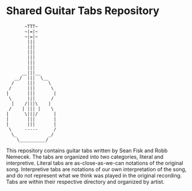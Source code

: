 Shared Guitar Tabs Repository
=============================


           ~TTT~
           ~|=|~
           ~|=|~
            |||
            |||
            |||
            |||
            |||
            |||
          __|||__
       __/  |||  \__
      /     |||     \
     /      |||      \
    |       |||       |
     \      |||      /
      |    /|||\    |
     /    | ||| |    \
    |      \|||/      |
    |       |||       |
    |       |||       |
     \     -----      /
      \_            _/
        \__________/


This repository contains guitar tabs written by Sean Fisk and Robb Nemecek. The tabs are organized into two categories, literal and interpretive. Literal tabs are as-close-as-we-can notations of the original song. Interpretive tabs are notations of our own interpretation of the song, and do not represent what we think was played in the original recording. Tabs are within their respective directory and organized by artist.
